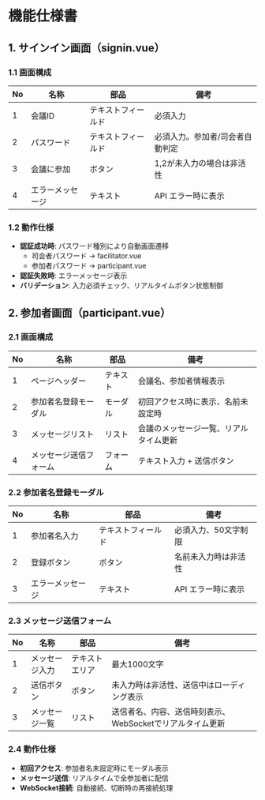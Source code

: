 # 機能仕様書

## 1. サインイン画面（signin.vue）

### 1.1 画面構成
| No | 名称       | 部品          | 備考                                                                                   |
|-----|------------|---------------|----------------------------------------------------------------------------------------|
| 1   | 会議ID     | テキストフィールド | 必須入力                                                                               |
| 2   | パスワード | テキストフィールド | 必須入力。参加者/司会者自動判定                                                         |
| 3   | 会議に参加 | ボタン         | 1,2が未入力の場合は非活性                                                              |
| 4   | エラーメッセージ | テキスト    | API エラー時に表示                                                                     |

### 1.2 動作仕様
- **認証成功時**: パスワード種別により自動画面遷移
  - 司会者パスワード → facilitator.vue
  - 参加者パスワード → participant.vue
- **認証失敗時**: エラーメッセージ表示
- **バリデーション**: 入力必須チェック、リアルタイムボタン状態制御

## 2. 参加者画面（participant.vue）

### 2.1 画面構成
| No | 名称               | 部品          | 備考                                                                      |
|-----|-------------------|---------------|---------------------------------------------------------------------------|
| 1   | ページヘッダー     | テキスト      | 会議名、参加者情報表示                                                     |
| 2   | 参加者名登録モーダル | モーダル      | 初回アクセス時に表示、名前未設定時                                          |
| 3   | メッセージリスト   | リスト        | 会議のメッセージ一覧、リアルタイム更新                                      |
| 4   | メッセージ送信フォーム | フォーム    | テキスト入力 + 送信ボタン                                                   |

### 2.2 参加者名登録モーダル
| No | 名称           | 部品          | 備考                                                                       |
|-----|---------------|---------------|----------------------------------------------------------------------------|
| 1   | 参加者名入力   | テキストフィールド | 必須入力、50文字制限                                                       |
| 2   | 登録ボタン     | ボタン         | 名前未入力時は非活性                                                       |
| 3   | エラーメッセージ | テキスト     | API エラー時に表示                                                         |

### 2.3 メッセージ送信フォーム
| No | 名称           | 部品          | 備考                                                                       |
|-----|---------------|---------------|----------------------------------------------------------------------------|
| 1   | メッセージ入力 | テキストエリア | 最大1000文字                                                               |
| 2   | 送信ボタン     | ボタン         | 未入力時は非活性、送信中はローディング表示                                   |
| 3   | メッセージ一覧 | リスト         | 送信者名、内容、送信時刻表示、WebSocketでリアルタイム更新                    |

### 2.4 動作仕様
- **初回アクセス**: 参加者名未設定時にモーダル表示
- **メッセージ送信**: リアルタイムで全参加者に配信
- **WebSocket接続**: 自動接続、切断時の再接続処理